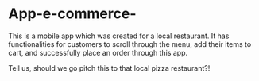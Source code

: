 # App-e-commerce-
This is a mobile app which was created for a local restaurant. It has functionalities for customers to scroll through the menu, add their items to cart, and successfully place an order through this app. 

Tell us, should we go pitch this to that local pizza restaurant?!
